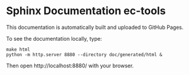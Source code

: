 # Sphinx Documentation ec-tools

This documentation is automatically built and uploaded to GitHub Pages.

To see the documentation locally, type:

```
make html
python -m http.server 8880 --directory doc/generated/html &
```

Then open http://localhost:8880/ with your browser.
